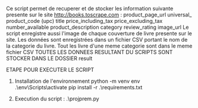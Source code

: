 Ce script permet de recuperer et de stocker les information suivante presente sur le site http://books.toscrape.com : 
    product_page_url
    universal_ product_code (upc)
    title
    price_including_tax
    price_excluding_tax
    number_available
    product_description
    category
    review_rating
    image_url
Le script enregistre aussi l'image de chaque couverture de livre presente sur le site.
Les données sont enregistrées dans un fichier CSV portant le nom de la categorie du livre. Tout les livre d'une meme categorie sont dans le meme fichier CSV
TOUTES LES DONNEES RESULTANT DU SCRIPTS SONT STOCKER DANS LE DOSSIER result


ETAPE POUR EXECUTER LE SCRIPT
1. Installation de l'environnement
python -m venv env
.\env\Scripts\activate
pip install -r .\requirements.txt

2. Execution du script :
.\projprem.py